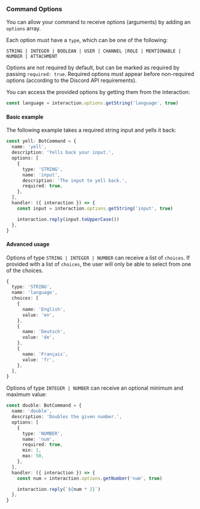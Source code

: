 ### Command Options

You can allow your command to receive options (arguments) by adding an `options` array.

Each option must have a `type`, which can be one of the following:

```
STRING | INTEGER | BOOLEAN | USER | CHANNEL |ROLE | MENTIONABLE | NUMBER | ATTACHMENT
```

Options are not required by default, but can be marked as required by passing `required: true`. Required options must appear before non-required options (according to the Discord API requirements).

You can access the provided options by getting them from the interaction:

```ts
const language = interaction.options.getString('language', true)
```

#### Basic example

The following example takes a required string input and yells it back:

```ts
const yell: BotCommand = {
  name: 'yell',
  description: 'Yells back your input.',
  options: [
    {
      type: 'STRING',
      name: 'input',
      description: 'The input to yell back.',
      required: true,
    },
  ],
  handler: ({ interaction }) => {
    const input = interaction.options.getString('input', true)

    interaction.reply(input.toUpperCase())
  },
}
```

#### Advanced usage

Options of type `STRING | INTEGER | NUMBER` can receive a list of `choices`. If provided with a list of `choices`, the user will only be able to select from one of the choices.

```ts
{
  type: 'STRING',
  name: 'language',
  choices: [
    {
      name: 'English',
      value: 'en',
    },
    {
      name: 'Deutsch',
      value: 'de',
    },
    {
      name: 'Français',
      value: 'fr',
    },
  ],
}
```

Options of type `INTEGER | NUMBER` can receive an optional minimum and maximum value:

```ts
const double: BotCommand = {
  name: 'double',
  description: 'Doubles the given number.',
  options: [
    {
      type: 'NUMBER',
      name: 'num',
      required: true,
      min: 1,
      max: 50,
    },
  ],
  handler: ({ interaction }) => {
    const num = interaction.options.getNumber('num', true)

    interaction.reply(`${num * 2}`)
  },
}
```
